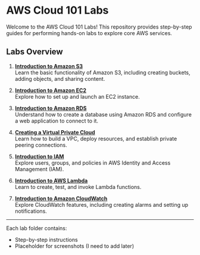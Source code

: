# AWS Cloud 101 Labs

Welcome to the AWS Cloud 101 Labs! This repository provides step-by-step guides for performing hands-on labs to explore core AWS services.

## Labs Overview

1. **[Introduction to Amazon S3](Lab1-Introduction-to-Amazon-S3/)**  
   Learn the basic functionality of Amazon S3, including creating buckets, adding objects, and sharing content.

2. **[Introduction to Amazon EC2](Lab2-Introduction-to-Amazon-EC2/)**  
   Explore how to set up and launch an EC2 instance.

3. **[Introduction to Amazon RDS](Lab3-Introduction-to-Amazon-RDS/)**  
   Understand how to create a database using Amazon RDS and configure a web application to connect to it.

4. **[Creating a Virtual Private Cloud](Lab4-Creating-a-Virtual-Private-Cloud/)**  
   Learn how to build a VPC, deploy resources, and establish private peering connections.

5. **[Introduction to IAM](Lab5-Introduction-to-IAM/)**  
   Explore users, groups, and policies in AWS Identity and Access Management (IAM).

6. **[Introduction to AWS Lambda](Lab6-Introduction-to-AWS-Lambda/)**  
   Learn to create, test, and invoke Lambda functions.

7. **[Introduction to Amazon CloudWatch](Lab7-Introduction-to-Amazon-CloudWatch/)**  
   Explore CloudWatch features, including creating alarms and setting up notifications.

---

Each lab folder contains:
- Step-by-step instructions
- Placeholder for screenshots (I need to add later)
